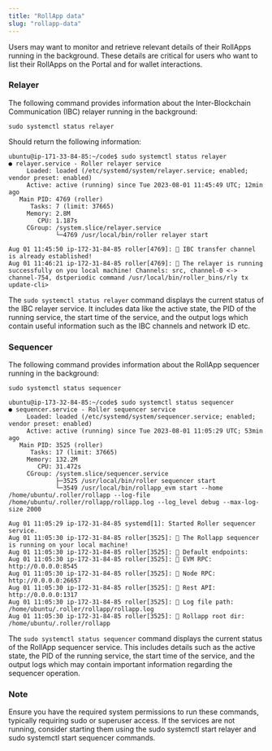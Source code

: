 ```yaml
---
title: "RollApp data"
slug: "rollapp-data"
---
```


Users may want to monitor and retrieve relevant details of their RollApps running in the background. These details are critical for users who want to list their RollApps on the Portal and for wallet interactions.

### Relayer

The following command provides information about the Inter-Blockchain Communication (IBC) relayer running in the background:

```
sudo systemctl status relayer
```

Should return the following information:

```
ubuntu@ip-171-33-84-85:~/code$ sudo systemctl status relayer
● relayer.service - Roller relayer service
     Loaded: loaded (/etc/systemd/system/relayer.service; enabled; vendor preset: enabled)
     Active: active (running) since Tue 2023-08-01 11:45:49 UTC; 12min ago
   Main PID: 4769 (roller)
      Tasks: 7 (limit: 37665)
     Memory: 2.8M
        CPU: 1.187s
     CGroup: /system.slice/relayer.service
             └─4769 /usr/local/bin/roller relayer start

Aug 01 11:45:50 ip-172-31-84-85 roller[4769]: 💈 IBC transfer channel is already established!
Aug 01 11:46:21 ip-172-31-84-85 roller[4769]: 💈 The relayer is running successfully on you local machine! Channels: src, channel-0 <-> channel-754, dstperiodic command /usr/local/bin/roller_bins/rly tx update-cli>
```

The `sudo systemctl status relayer` command displays the current status of the IBC relayer service. It includes data like the active state, the PID of the running service, the start time of the service, and the output logs which contain useful information such as the IBC channels and network ID etc.

### Sequencer

The following command provides information about the RollApp sequencer running in the background:

```
sudo systemctl status sequencer
```

```
ubuntu@ip-173-32-84-85:~/code$ sudo systemctl status sequencer
● sequencer.service - Roller sequencer service
     Loaded: loaded (/etc/systemd/system/sequencer.service; enabled; vendor preset: enabled)
     Active: active (running) since Tue 2023-08-01 11:05:29 UTC; 53min ago
   Main PID: 3525 (roller)
      Tasks: 17 (limit: 37665)
     Memory: 132.2M
        CPU: 31.472s
     CGroup: /system.slice/sequencer.service
             ├─3525 /usr/local/bin/roller sequencer start
             └─3549 /usr/local/bin/rollapp_evm start --home /home/ubuntu/.roller/rollapp --log-file /home/ubuntu/.roller/rollapp/rollapp.log --log_level debug --max-log-size 2000

Aug 01 11:05:29 ip-172-31-84-85 systemd[1]: Started Roller sequencer service.
Aug 01 11:05:30 ip-172-31-84-85 roller[3525]: 💈 The Rollapp sequencer is running on your local machine!
Aug 01 11:05:30 ip-172-31-84-85 roller[3525]: 💈 Default endpoints:
Aug 01 11:05:30 ip-172-31-84-85 roller[3525]: 💈 EVM RPC: http://0.0.0.0:8545
Aug 01 11:05:30 ip-172-31-84-85 roller[3525]: 💈 Node RPC: http://0.0.0.0:26657
Aug 01 11:05:30 ip-172-31-84-85 roller[3525]: 💈 Rest API: http://0.0.0.0:1317
Aug 01 11:05:30 ip-172-31-84-85 roller[3525]: 💈 Log file path:  /home/ubuntu/.roller/rollapp/rollapp.log
Aug 01 11:05:30 ip-172-31-84-85 roller[3525]: 💈 Rollapp root dir:  /home/ubuntu/.roller/rollapp
```

The `sudo systemctl status sequencer` command displays the current status of the RollApp sequencer service. This includes details such as the active state, the PID of the running service, the start time of the service, and the output logs which may contain important information regarding the sequencer operation.

### Note

Ensure you have the required system permissions to run these commands, typically requiring sudo or superuser access.
If the services are not running, consider starting them using the sudo systemctl start relayer and sudo systemctl start sequencer commands.
